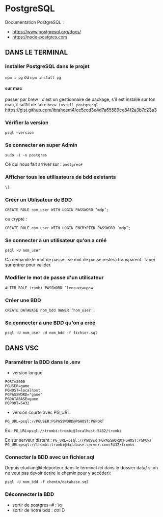 # PostgreSQL

Documentation PostgreSQL :
- https://www.postgresql.org/docs/
- https://node-postgres.com


## DANS LE TERMINAL

### installer PostgreSQL dans le projet

`npm i pg` ou `npm install pg`

#### sur mac 

passer par brew : c'est un gestionnaire de package, s'il est installé sur ton mac, il suffit de faire `brew install postgresql` : https://gist.github.com/ibraheem4/ce5ccd3e4d7a65589ce84f2a3b7c23a3

### Vérifier la version

`psql —version`

### Se connecter en super Admin

`sudo -i -u postgres`

Ce qui nous fait arriver sur : `postgres#`

### Afficher tous les utilisateurs de bdd existants
`\l`

### Créer un Utilisateur de BDD

`CREATE ROLE nom_user WITH LOGIN PASSWORD ‘mdp’;`

ou crypté : 

`CREATE ROLE nom_user WITH LOGIN ENCRYPTED PASSWORD ‘mdp’;`


### Se connecter à un utilisateur qu'on a créé

`psql -U nom_user`

Ca demande le mot de passe : se mot de passe restera transparent. Taper sur entrer pour valider.


### Modifier le mot de passe d'un utilisateur

`ALTER ROLE trombi PASSWORD ‘lenouveaupsw'`


### Créer une BDD

`CREATE DATABASE nom_bdd OWNER ‘nom_user’;`


### Se connecter à une BDD qu'on a créé

`psql -U nom_user -d nom_bdd -f fichier.sql `


## DANS VSC

### Paramétrer la BDD dans le .env

- version longue

```
PORT=3000
PGUSER=game
PGHOST=localhost
PGPASSWORD="game"
PGDATABASE=game
PGPORT=5432
```

- version courte avec PG_URL
  
`PG_URL=psql://PGUSER:PGPASSWORD@PGHOST:PGPORT`

Ex :
`PG_URL=psql://trombi:trombi@localhost:5432/trombi`

Ex sur serveur distant : 
`PG_URL=psql://PGUSER:PGPASSWORD@PGHOST:PGPORT`
`PG_URL=psql://trombi:trombi@database.server.com:5432/trombi`


### Connecter la BDD avec un fichier.sql

Depuis etudiant@teleporteur dans le terminal (et dans le dossier data/ si on ne veut pas devoir écrire le chemin pour y accéder): 

`psql -U nom_bdd -f chemin/database.sql` 


### Déconnecter la BDD

- sortir de postgres=# : \q
- sortir de notre bdd : ctrl D




